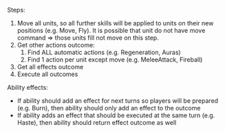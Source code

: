 Steps:
1. Move all units, so all further skills will be applied to units on their new positions (e.g. Move, Fly). It is possible that unit do not have move command => those units fill not move on this step.
2. Get other actions outcome:
    1. Find ALL automatic actions (e.g. Regeneration, Auras)
    2. Find 1 action per unit except move (e.g. MeleeAttack, Fireball)
3. Get all effects outcome
4. Execute all outcomes

Ability effects:

- If ability should add an effect for next turns so players will be prepared (e.g. Burn), then ability should only add an effect to the outcome
- If ability adds an effect that should be executed at the same turn (e.g. Haste), then ability should return effect outcome as well
